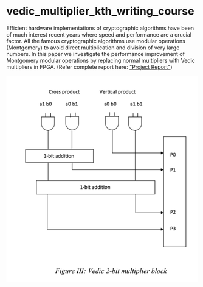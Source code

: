 # vedic_multiplier_kth_writing_course
Efficient hardware implementations of cryptographic algorithms have been of
much interest recent years where speed and performance are a crucial factor.
All the famous cryptographic algorithms use modular operations
(Montgomery) to avoid direct multiplication and division of very large
numbers. In this paper we investigate the performance improvement of
Montgomery modular operations by replacing normal multipliers with Vedic
multipliers in FPGA. (Refer complete report here: ["Project Report"](PrasannaBalaji_SebinShajiPhilip-Revised_First_draft-20191213.pdf))


![alt text](https://github.com/sebinsphilip/vedic_multiplier_kth_writing_course/blob/main/vedic-screenshot.png?raw=true)
